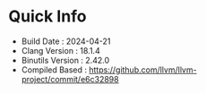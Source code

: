 # Quick Info
* Build Date : 2024-04-21
* Clang Version : 18.1.4
* Binutils Version : 2.42.0
* Compiled Based : https://github.com/llvm/llvm-project/commit/e6c32898
